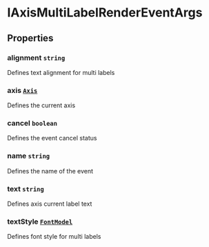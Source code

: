 # IAxisMultiLabelRenderEventArgs

## Properties

### alignment `string`

Defines text alignment for multi labels

### axis [`Axis`](./api-axis.html)

Defines the current axis

### cancel `boolean`

Defines the event cancel status

### name `string`

Defines the name of the event

### text `string`

Defines axis current label text

### textStyle [`FontModel`](./api-fontModel.html)

Defines font style for multi labels
